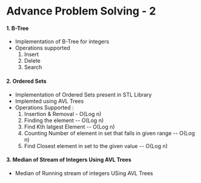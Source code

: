 # Advance Problem Solving - 2

#### 1. B-Tree 
- Implementation of B-Tree for integers 
- Operations supported 
    1) Insert 
    2) Delete 
    3) Search

#### 2. Ordered Sets 
- Implementation of Ordered Sets present in STL Library 
- Implemted using AVL Trees 
- Operations Supported :
    1) Insertion & Removal - O(Log n) 
    2) Finding the element -- O(Log n) 
    3) Find Kth latgest Element -- O(Log n)
    4) Counting Number of element in set that falls in given range -- O(Log n)
    5) Find Closest element in set to the given value -- O(Log n)

#### 3. Median of Stream of Integers Using AVL Trees 
- Median of Running stream of integers USing AVL Trees 

